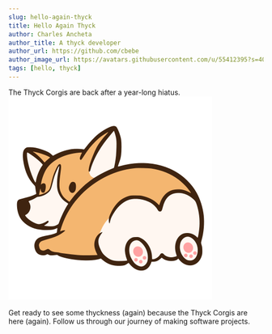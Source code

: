 ```yaml
---
slug: hello-again-thyck
title: Hello Again Thyck
author: Charles Ancheta
author_title: A thyck developer
author_url: https://github.com/cbebe
author_image_url: https://avatars.githubusercontent.com/u/55412395?s=400&v=4
tags: [hello, thyck]
---
```


The Thyck Corgis are back after a year-long hiatus.
![Thyck Corgis Logo](/img/svg/logo.svg)

<!--truncate-->

Get ready to see some thyckness (again) because the Thyck Corgis are here (again). Follow us through our journey of making software projects.

